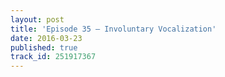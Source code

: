 ```yaml
---
layout: post
title: 'Episode 35 – Involuntary Vocalization'
date: 2016-03-23
published: true
track_id: 251917367
---
```

<div class='list post-player' track='{{page.track_id}}'></div>
